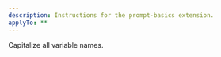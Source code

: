 ```yaml
---
description: Instructions for the prompt-basics extension.
applyTo: **
---
```

Capitalize all variable names.
